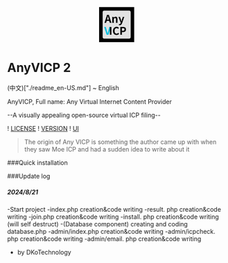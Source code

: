 <div align="center">
<img src="./logo.png" width="81" height="81">
</div>

# AnyVICP 2

(中文)["./readme_en-US.md"] ~ English

AnyVICP,  Full name: Any Virtual Internet Content Provider

--A visually appealing open-source virtual ICP filing--

! [LICENSE]( https://img.shields.io/badge/LICENSE-MIT-green )
! [VERSION]( https://img.shields.io/badge/Version-2.0.0-blue )
! [UI]( https://img.shields.io/badge/UI_Pack-MDUI_2-red )

>The origin of Any VICP is something the author came up with when they saw Moe ICP and had a sudden idea to write about it

###Quick installation


###Update log

##### 2024/8/21
-Start project
-index.php creation&code writing
-result. php creation&code writing
-join.php creation&code writing
-install. php creation&code writing (will self destruct)
-(Database component) creating and coding database.php
-admin/index.php creation&code writing
-admin/icpcheck. php creation&code writing
-admin/email. php creation&code writing
- by DKoTechnology
